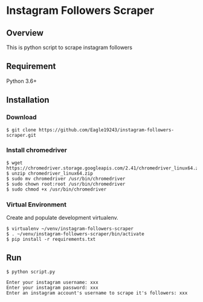 # Instagram Followers Scraper

## Overview
This is python script to scrape instagram followers

## Requirement
Python 3.6+

## Installation

### Download

```
$ git clone https://github.com/Eagle19243/instagram-followers-scraper.git
```

### Install chromedriver

```
$ wget https://chromedriver.storage.googleapis.com/2.41/chromedriver_linux64.zip
$ unzip chromedriver_linux64.zip
$ sudo mv chromedriver /usr/bin/chromedriver
$ sudo chown root:root /usr/bin/chromedriver
$ sudo chmod +x /usr/bin/chromedriver
```

### Virtual Environment
Create and populate development virtualenv.

```
$ virtualenv ~/venv/instagram-followers-scraper
$ . ~/venv/instagram-followers-scraper/bin/activate
$ pip install -r requirements.txt
```

## Run

```
$ python script.py

Enter your instagram username: xxx
Enter your instagram password: xxx
Enter an instagram account's username to scrape it's followers: xxx
```
